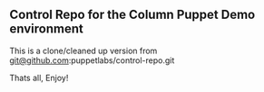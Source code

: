 Control Repo for the Column Puppet Demo environment
--------------------------------------------

This is a clone/cleaned up version from git@github.com:puppetlabs/control-repo.git

Thats all, Enjoy!